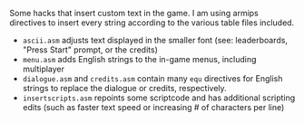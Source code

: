 Some hacks that insert custom text in the game. I am using armips directives to insert every string according to the various table files included.

* `ascii.asm` adjusts text displayed in the smaller font (see: leaderboards, "Press Start" prompt, or the credits)
* `menu.asm` adds English strings to the in-game menus, including multiplayer
* `dialogue.asm` and `credits.asm` contain many `equ` directives for English strings to replace the dialogue or credits, respectively.
* `insertscripts.asm` repoints some scriptcode and has additional scripting edits (such as faster text speed or increasing # of characters per line)